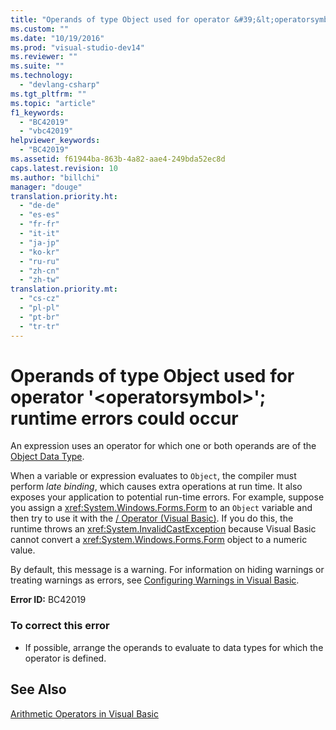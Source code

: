 ```yaml
---
title: "Operands of type Object used for operator &#39;&lt;operatorsymbol&gt;&#39;; runtime errors could occur | hehe"
ms.custom: ""
ms.date: "10/19/2016"
ms.prod: "visual-studio-dev14"
ms.reviewer: ""
ms.suite: ""
ms.technology: 
  - "devlang-csharp"
ms.tgt_pltfrm: ""
ms.topic: "article"
f1_keywords: 
  - "BC42019"
  - "vbc42019"
helpviewer_keywords: 
  - "BC42019"
ms.assetid: f61944ba-863b-4a82-aae4-249bda52ec8d
caps.latest.revision: 10
ms.author: "billchi"
manager: "douge"
translation.priority.ht: 
  - "de-de"
  - "es-es"
  - "fr-fr"
  - "it-it"
  - "ja-jp"
  - "ko-kr"
  - "ru-ru"
  - "zh-cn"
  - "zh-tw"
translation.priority.mt: 
  - "cs-cz"
  - "pl-pl"
  - "pt-br"
  - "tr-tr"
---
```

# Operands of type Object used for operator &#39;&lt;operatorsymbol&gt;&#39;; runtime errors could occur
An expression uses an operator for which one or both operands are of the [Object Data Type](../Topic/Object%20Data%20Type.md).  
  
 When a variable or expression evaluates to `Object`, the compiler must perform *late binding*, which causes extra operations at run time. It also exposes your application to potential run-time errors. For example, suppose you assign a <xref:System.Windows.Forms.Form> to an `Object` variable and then try to use it with the [/ Operator (Visual Basic)](../Topic/-%20Operator%20\(Visual%20Basic\)3.md). If you do this, the runtime throws an <xref:System.InvalidCastException> because Visual Basic cannot convert a <xref:System.Windows.Forms.Form> object to a numeric value.  
  
 By default, this message is a warning. For information on hiding warnings or treating warnings as errors, see [Configuring Warnings in Visual Basic](../ide/configuring-warnings-in-visual-basic.md).  
  
 **Error ID:** BC42019  
  
### To correct this error  
  
-   If possible, arrange the operands to evaluate to data types for which the operator is defined.  
  
## See Also  
 [Arithmetic Operators in Visual Basic](../Topic/Arithmetic%20Operators%20in%20Visual%20Basic.md)